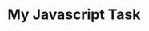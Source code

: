 <!DOCTYPE html>
<html lang="en">
<head>
    <meta charset="UTF-8">
    <meta name="viewport" content="width=device-width, initial-scale=1.0">
</head>
<body>
    <h1>My Javascript Task</h1>
    <script >
    	// my first javascript task. Here goes nothing.
let firstName = 'Oluwaseyi'; 
let lastName = 'Olawuwo';
let regCourses = ['html,css,javascript', 'design']

console.log(firstName , '', lastName,'', regCourses);
   console.log('Number of Registered Courses:', '',regCourses.length);
   for (let i=0; i <= 200; i++) {
        if (i % 2 !==0)
        console.log(i)
   }
    </script>
</body>
</html>
